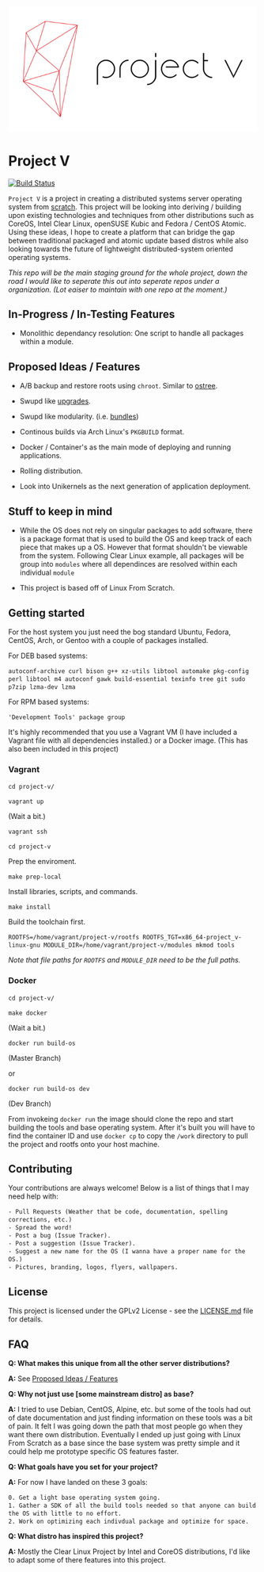 <p align="center">
  <img alt="Project V Logo" src="https://raw.githubusercontent.com/junland/miniature-journey/master/images/logo_transparent_github.png" />
</p>

# Project V 
[![Build Status](https://dev.azure.com/junlandfoss/Github/_apis/build/status/junland.project-v?branchName=master)](https://dev.azure.com/junlandfoss/Github/_build/latest?definitionId=5&branchName=master)

`Project V` is a project in creating a distributed systems server operating system from [scratch](http://www.linuxfromscratch.org/). This project will be looking into deriving / building upon existing technologies and techniques from other distributions such as CoreOS, Intel Clear Linux, openSUSE Kubic and Fedora / CentOS Atomic. Using these ideas, I hope to create a platform that can bridge the gap between traditional packaged and atomic update based distros while also looking towards the future of lightweight distributed-system oriented operating systems.

_This repo will be the main staging ground for the whole project, down the road I would like to seperate this out into seperate repos under a organization. (Lot eaiser to maintain with one repo at the moment.)_

## In-Progress / In-Testing Features

* Monolithic dependancy resolution: One script to handle all packages within a module.

## Proposed Ideas / Features

* A/B backup and restore roots using `chroot`. Similar to [ostree](https://ostree.readthedocs.io/en/latest/).

* Swupd like [upgrades](https://clearlinux.org/documentation/clear-linux/concepts/swupd-about#updating).

* Swupd like modularity. (i.e. [bundles](https://clearlinux.org/documentation/clear-linux/concepts/bundles-about))

* Continous builds via Arch Linux's `PKGBUILD` format.

* Docker / Container's as the main mode of deploying and running applications.

* Rolling distribution.

* Look into Unikernels as the next generation of application deployment.

## Stuff to keep in mind

* While the OS does not rely on singular packages to add software, there is a package format that is used to build the OS and keep track of each piece that makes up a OS. However that format shouldn't be viewable from the system. Following Clear Linux example, all packages will be group into `modules` where all dependinces are resolved within each individual `module`

* This project is based off of Linux From Scratch.

## Getting started

For the host system you just need the bog standard Ubuntu, Fedora, CentOS, Arch, or Gentoo with a couple of packages installed.

For DEB based systems:
```
autoconf-archive curl bison g++ xz-utils libtool automake pkg-config perl libtool m4 autoconf gawk build-essential texinfo tree git sudo p7zip lzma-dev lzma
```

For RPM based systems:
```
'Development Tools' package group
```

It's highly recommended that you use a Vagrant VM (I have included a Vagrant file with all dependencies installed.) or a Docker image. (This has also been included in this project)

### Vagrant
```
cd project-v/
```
```
vagrant up
```

(Wait a bit.)

```
vagrant ssh
```

```
cd project-v
```

Prep the enviroment.
```
make prep-local
```

Install libraries, scripts, and commands.
```
make install
```

Build the toolchain first.
```
ROOTFS=/home/vagrant/project-v/rootfs ROOTFS_TGT=x86_64-project_v-linux-gnu MODULE_DIR=/home/vagrant/project-v/modules mkmod tools
```

_Note that file paths for `ROOTFS` and `MODULE_DIR` need to be the full paths._


### Docker

```
cd project-v/
```
```
make docker
```

(Wait a bit.)

```
docker run build-os
```
(Master Branch)

or

```
docker run build-os dev
```
(Dev Branch)

From invokeing `docker run` the image should clone the repo and start building the tools and base operating system. After it's built you will have to find the container ID and use `docker cp` to copy the `/work` directory to pull the project and rootfs onto your host machine.

## Contributing

Your contributions are always welcome! Below is a list of things that I may need help with:

```
- Pull Requests (Weather that be code, documentation, spelling corrections, etc.)
- Spread the word!
- Post a bug (Issue Tracker).
- Post a suggestion (Issue Tracker).
- Suggest a new name for the OS (I wanna have a proper name for the OS.)
- Pictures, branding, logos, flyers, wallpapers.
```

## License

This project is licensed under the GPLv2 License - see the [LICENSE.md](LICENSE.md) file for details.

## FAQ
**Q: What makes this unique from all the other server distributions?**

**A:** See [Proposed Ideas / Features](https://github.com/junland/project-v#proposed-ideas--features)

**Q: Why not just use [some mainstream distro] as base?**

**A:** I tried to use Debian, CentOS, Alpine, etc. but some of the tools had out of date documentation and just finding information on these tools was a bit of pain. It felt I was going down the path that most people go when they want there own distribution. Eventually I ended up just going with Linux From Scratch as a base since the base system was pretty simple and it could help me prototype specific OS features faster.

**Q: What goals have you set for your project?**

**A:** For now I have landed on these 3 goals:
```
0. Get a light base operating system going.
1. Gather a SDK of all the build tools needed so that anyone can build the OS with little to no effort.
2. Work on optimizing each indivdual package and optimize for space.
```

**Q: What distro has inspired this project?**

**A:** Mostly the Clear Linux Project by Intel and CoreOS distributions, I'd like to adapt some of there features into this project.
